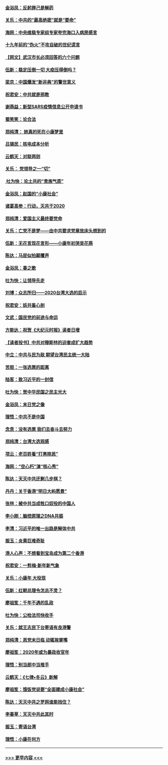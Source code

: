 #### [金浴凤：反躬罪己是解药](../pages/nsc993/n11820280.md?t=01260401) 
#### [关乐：中共的“最高绝密”就是“要命”](../pages/nsc993/n11816946.md?t=01260401) 
#### [海网：中央维稳专家组专家夸完海口入病房感言](../pages/nsc993/n11815138.md?t=01260401) 
#### [十九年前的“伪火”不攻自破的世纪谎言](../pages/nsc993/n11813238.md?t=01260401) 
#### [【网文】武汉市长必须回答的六个问题](../pages/nsc993/n11813848.md?t=01260401) 
#### [伍新：稳定压倒一切 大疫压得倒吗？](../pages/nsc993/n11812634.md?t=01260401) 
#### [梁京：中国爆发“新非典”的警世意义](../pages/nsc993/n11812554.md?t=01260401) 
#### [祝君安：中共就是邪教](../pages/nsc993/n11812431.md?t=01260401) 
#### [谢燕益：新型SARS疫情信息公开申请书](../pages/nsc993/n11808840.md?t=01260401) 
#### [蜀笑笑：论合法](../pages/nsc993/n11808064.md?t=01260401) 
#### [郑纯清： 她真的死在小康梦里](../pages/nsc993/n11806623.md?t=01260401) 
#### [吕锡民：核电成本分析](../pages/nsc993/n11806284.md?t=01260401) 
#### [云鹤天：对联两则](../pages/nsc993/n11805957.md?t=01260401) 
#### [关乐： 党领导之一“切”](../pages/nsc993/n11804505.md?t=01260401) 
#### [ 吐为快：论土共的“贵族气质”](../pages/nsc993/n11804490.md?t=01260401) 
#### [金浴凤：赵国的“小康社会”](../pages/nsc993/n11804452.md?t=01260401) 
#### [诸葛高参：行动，灭共于2020](../pages/nsc993/n11804120.md?t=01260401) 
#### [郑纯清：爱国主义最终要党命](../pages/nsc993/n11802197.md?t=01260401) 
#### [关乐：亡党不是梦——由中共要求党章放床头想到的](../pages/nsc993/n11802156.md?t=01260401) 
#### [伍新：无花言现花言形——小康年初哭吴花燕](../pages/nsc993/n11800044.md?t=01260401) 
#### [陈达：马屁似拍颠覆声](../pages/nsc993/n11800010.md?t=01260401) 
#### [金浴凤：春之歌](../pages/nsc993/n11797687.md?t=01260401) 
#### [吐为快：让领导先走](../pages/nsc993/n11797512.md?t=01260401) 
#### [刘博：众志所归——2020台湾大选的启示](../pages/nsc993/n11796878.md?t=01260401) 
#### [祝君安：妖共畜心剖](../pages/nsc993/n11794273.md?t=01260401) 
#### [文武：国民党的前途与命运](../pages/nsc993/n11794198.md?t=01260401) 
#### [方能达：祝贺《大纪元时报》读者日增](../pages/nsc993/n11793807.md?t=01260401) 
#### [【读者投书】中共对穆斯林的迫害成扩大趋势](../pages/nsc993/n11791371.md?t=01260401) 
#### [中立：中共与民为敌 期望台湾民主统一大陆](../pages/nsc993/n11790392.md?t=01260401) 
#### [苦胆：一张选票的距离](../pages/nsc993/n11788914.md?t=01260401) 
#### [陆客：致习近平的一封信](../pages/nsc993/n11788867.md?t=01260401) 
#### [吐为快：贺中华民国之民主光大](../pages/nsc993/n11788618.md?t=01260401) 
#### [金浴凤：末日党之像](../pages/nsc993/n11787475.md?t=01260401) 
#### [理悟：中共不是中国](../pages/nsc993/n11787463.md?t=01260401) 
#### [念贲：没有选票  我们去奋斗去努力](../pages/nsc993/n11787398.md?t=01260401) 
#### [郑纯清：台湾大选观感](../pages/nsc993/n11786210.md?t=01260401) 
#### [项云：老百姓看“打黑除恶”](../pages/nsc993/n11785398.md?t=01260401) 
#### [海网：“空心朽”演“核心秀”](../pages/nsc993/n11783874.md?t=01260401) 
#### [陈达：天灭中共还剩几步棋？](../pages/nsc993/n11783719.md?t=01260401) 
#### [丹丹：关于香港“明日大屿愿景”](../pages/nsc993/n11783273.md?t=01260401) 
#### [张林：被中共当成牲口奴役的中国人](../pages/nsc993/n11782397.md?t=01260401) 
#### [李小刚：脑控原理之DNA共振](../pages/nsc993/n11780962.md?t=01260401) 
#### [李清：习近平的唯一出路是解体中共](../pages/nsc993/n11780866.md?t=01260401) 
#### [振玉：炎黄巨难奇耻](../pages/nsc993/n11779632.md?t=01260401) 
#### [港人心声：不想看到宝岛成为第二个香港](../pages/nsc993/n11778817.md?t=01260401) 
#### [祝君安：一剪梅‧新年新气象](../pages/nsc993/n11776340.md?t=01260401) 
#### [关乐：小康年 大役现](../pages/nsc993/n11774213.md?t=01260401) 
#### [伍新：红朝总理令怎总不灵？](../pages/nsc993/n11770813.md?t=01260401) 
#### [廖祖笙：千年不遇的乱政](../pages/nsc993/n11770373.md?t=01260401) 
#### [吐为快：公检法司快收手](../pages/nsc993/n11770359.md?t=01260401) 
#### [关乐：就王志民下台寄语有良港警](../pages/nsc993/n11769903.md?t=01260401) 
#### [郑纯清：恶党末日临 动辄挨掌嘴](../pages/nsc993/n11769356.md?t=01260401) 
#### [廖祖笙：2020年或为暴政收官年](../pages/nsc993/n11768216.md?t=01260401) 
#### [理悟：别当郎中当推手](../pages/nsc993/n11768243.md?t=01260401) 
#### [云鹤天：《七律▪冬云》新解](../pages/nsc993/n11768204.md?t=01260401) 
#### [廖祖笙：饿饭党说要“全面建成小康社会”](../pages/nsc993/n11767482.md?t=01260401) 
#### [陈达：天灭中共之罗网谁能挡住？](../pages/nsc993/n11767465.md?t=01260401) 
#### [李春草：天灭中共此其时](../pages/nsc993/n11767452.md?t=01260401) 
#### [振玉：寄语台湾](../pages/nsc993/n11767432.md?t=01260401) 
#### [理悟：小康在何方](../pages/nsc993/n11767394.md?t=01260401) 

----
#### [ >>> 更早内容 <<< ](../indexes/nsc993-earlier.md)
